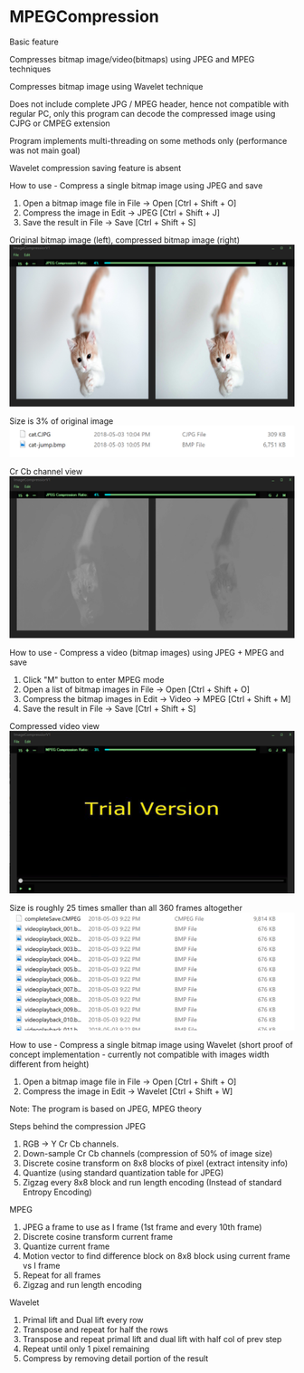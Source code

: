 # MPEGCompression

Basic feature

Compresses bitmap image/video(bitmaps) using JPEG and MPEG techniques

Compresses bitmap image using Wavelet technique

Does not include complete JPG / MPEG header, hence not compatible with regular PC, only this program can decode the compressed image using CJPG or CMPEG extension

Program implements multi-threading on some methods only (performance was not main goal)

Wavelet compression saving feature is absent

How to use - Compress a single bitmap image using JPEG and save
1. Open a bitmap image file in File -> Open [Ctrl + Shift + O]
2. Compress the image in Edit -> JPEG [Ctrl + Shift + J]
3. Save the result in File -> Save [Ctrl + Shift + S]

Original bitmap image (left), compressed bitmap image (right)
![demo-jpg](https://github.com/ChingChoi/MPEGCompression/blob/master/Resource/img/demo-jpg.png)

Size is 3% of original image
![demo-jpg-compression](https://github.com/ChingChoi/MPEGCompression/blob/master/Resource/img/demo-jpg-compress.png)

Cr Cb channel view
![demo-crcb](https://github.com/ChingChoi/MPEGCompression/blob/master/Resource/img/demo-crcb.png)

How to use - Compress a video (bitmap images) using JPEG + MPEG and save
1. Click "M" button to enter MPEG mode
2. Open a list of bitmap images in File -> Open [Ctrl + Shift + O]
3. Compress the bitmap images in Edit -> Video -> MPEG [Ctrl + Shift + M]
4. Save the result in File -> Save [Ctrl + Shift + S]

Compressed video view
![demo-mpg](https://github.com/ChingChoi/MPEGCompression/blob/master/Resource/img/demo-mpg.png)

Size is roughly 25 times smaller than all 360 frames altogether
![demo-mpg-compress](https://github.com/ChingChoi/MPEGCompression/blob/master/Resource/img/demo-mpg-compress.png)


How to use - Compress a single bitmap image using Wavelet (short proof of concept implementation - currently not compatible with images width different from height)
1. Open a bitmap image file in File -> Open [Ctrl + Shift + O]
2. Compress the image in Edit -> Wavelet [Ctrl + Shift + W]

Note:
The program is based on JPEG, MPEG theory

Steps behind the compression
JPEG
1. RGB -> Y Cr Cb channels.
2. Down-sample Cr Cb channels (compression of 50% of image size)
3. Discrete cosine transform on 8x8 blocks of pixel (extract intensity info)
4. Quantize (using standard quantization table for JPEG)
5. Zigzag every 8x8 block and run length encoding (Instead of standard Entropy Encoding)

MPEG
1. JPEG a frame to use as I frame (1st frame and every 10th frame)
2. Discrete cosine transform current frame
3. Quantize current frame
4. Motion vector to find difference block on 8x8 block using current frame vs I frame
5. Repeat for all frames
6. Zigzag and run length encoding 

Wavelet
1. Primal lift and Dual lift every row
2. Transpose and repeat for half the rows
3. Transpose and repeat primal lift and dual lift with half col of prev step
4. Repeat until only 1 pixel remaining
5. Compress by removing detail portion of the result